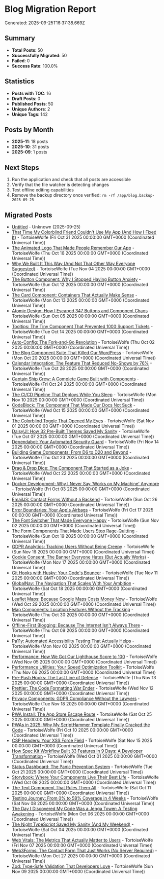 # Blog Migration Report

Generated: 2025-09-25T16:37:38.669Z

## Summary

- **Total Posts**: 50
- **Successfully Migrated**: 50
- **Failed**: 0
- **Success Rate**: 100.0%

## Statistics

- **Posts with TOC**: 16
- **Draft Posts**: 0
- **Published Posts**: 50
- **Unique Authors**: 2
- **Unique Tags**: 142

## Posts by Month

- **2025-11**: 18 posts
- **2025-10**: 31 posts
- **2025-09**: 1 posts

## Next Steps

1. Run the application and check that all posts are accessible
2. Verify that the file watcher is detecting changes
3. Test offline editing capabilities
4. Remove the backup directory once verified: `rm -rf /app/blog.backup-2025-09-25`

## Migrated Posts

- [Untitled](/blog/.CLAUDE.md) - Unknown (2025-09-25)
- [That Time My Colorblind Friend Couldn't Use My App (And How I Fixed It)](/blog/accessibility-features-guide.md) - TortoiseWolfe (Fri Oct 31 2025 00:00:00 GMT+0000 (Coordinated Universal Time))
- [The Animated Logo That Made People Remember Our App](/blog/animated-logo-components.md) - TortoiseWolfe (Thu Oct 16 2025 00:00:00 GMT+0000 (Coordinated Universal Time))
- [Why We Built It This Way (And Not That Other Way Everyone Suggested)](/blog/architecture-decision-records.md) - TortoiseWolfe (Tue Nov 04 2025 00:00:00 GMT+0000 (Coordinated Universal Time))
- [The Button Component: Why I Stopped Having Button Anxiety](/blog/atomic-button-component.md) - TortoiseWolfe (Sun Oct 12 2025 00:00:00 GMT+0000 (Coordinated Universal Time))
- [The Card Component: Containers That Actually Make Sense](/blog/atomic-card-component.md) - TortoiseWolfe (Mon Oct 13 2025 00:00:00 GMT+0000 (Coordinated Universal Time))
- [Atomic Design: How I Escaped 347 Buttons and Component Chaos](/blog/atomic-design-components.md) - TortoiseWolfe (Sun Oct 05 2025 00:00:00 GMT+0000 (Coordinated Universal Time))
- [Tooltips: The Tiny Component That Prevented 1000 Support Tickets](/blog/atomic-tooltip-component.md) - TortoiseWolfe (Tue Oct 14 2025 00:00:00 GMT+0000 (Coordinated Universal Time))
- [Auto-Config: The Fork-and-Go Revolution](/blog/auto-configuration-system.md) - TortoiseWolfe (Thu Oct 02 2025 00:00:00 GMT+0000 (Coordinated Universal Time))
- [The Blog Component Suite That Killed Our WordPress](/blog/blog-components-suite.md) - TortoiseWolfe (Mon Oct 20 2025 00:00:00 GMT+0000 (Coordinated Universal Time))
- [Calendar Integration: The Feature That Reduced No-Shows by 76%](/blog/calendar-integration-guide.md) - TortoiseWolfe (Tue Oct 28 2025 00:00:00 GMT+0000 (Coordinated Universal Time))
- [Captain Ship Crew: A Complete Game Built with Components](/blog/captain-ship-crew-game.md) - TortoiseWolfe (Fri Oct 24 2025 00:00:00 GMT+0000 (Coordinated Universal Time))
- [The CI/CD Pipeline That Deploys While You Sleep](/blog/cicd-github-actions.md) - TortoiseWolfe (Mon Nov 10 2025 00:00:00 GMT+0000 (Coordinated Universal Time))
- [CodeBlock: The Component That Made Our Docs Not Suck](/blog/codeblock-syntax-highlighting.md) - TortoiseWolfe (Wed Oct 15 2025 00:00:00 GMT+0000 (Coordinated Universal Time))
- [The Colorblind Toggle That Opened My Eyes](/blog/colorblind-toggle-component.md) - TortoiseWolfe (Sat Nov 01 2025 00:00:00 GMT+0000 (Coordinated Universal Time))
- [DaisyUI: How 32 Pre-Built Themes Saved My Sanity](/blog/daisy-ui-theme-integration.md) - TortoiseWolfe (Tue Oct 07 2025 00:00:00 GMT+0000 (Coordinated Universal Time))
- [Dependabot: Your Automated Security Guard](/blog/dependabot-dependency-updates.md) - TortoiseWolfe (Fri Nov 14 2025 00:00:00 GMT+0000 (Coordinated Universal Time))
- [Building Game Components: From D6 to D20 and Beyond](/blog/dice-components-game-development.md) - TortoiseWolfe (Thu Oct 23 2025 00:00:00 GMT+0000 (Coordinated Universal Time))
- [Drag & Drop Dice: The Component That Started as a Joke](/blog/dice-tray-draggable-components.md) - TortoiseWolfe (Wed Oct 22 2025 00:00:00 GMT+0000 (Coordinated Universal Time))
- [Docker Development: Why I Never Say 'Works on My Machine' Anymore](/blog/docker-development-setup.md) - TortoiseWolfe (Fri Oct 03 2025 00:00:00 GMT+0000 (Coordinated Universal Time))
- [EmailJS: Contact Forms Without a Backend](/blog/emailjs-contact-forms.md) - TortoiseWolfe (Sun Oct 26 2025 00:00:00 GMT+0000 (Coordinated Universal Time))
- [Error Boundaries: Your App's Airbags](/blog/error-boundaries-react.md) - TortoiseWolfe (Fri Oct 17 2025 00:00:00 GMT+0000 (Coordinated Universal Time))
- [The Font Switcher That Made Everyone Happy](/blog/font-switcher-accessibility.md) - TortoiseWolfe (Sun Nov 02 2025 00:00:00 GMT+0000 (Coordinated Universal Time))
- [The Form Components That Made Users Stop Rage-Quitting](/blog/form-components-suite.md) - TortoiseWolfe (Sun Oct 19 2025 00:00:00 GMT+0000 (Coordinated Universal Time))
- [GDPR Analytics: Tracking Users Without Being Creepy](/blog/gdpr-analytics-privacy.md) - TortoiseWolfe (Sun Nov 16 2025 00:00:00 GMT+0000 (Coordinated Universal Time))
- [Cookie Consent: The Banner Everyone Hates (But Actually Works)](/blog/gdpr-cookie-consent.md) - TortoiseWolfe (Mon Nov 17 2025 00:00:00 GMT+0000 (Coordinated Universal Time))
- [Git Hooks with Husky: Your Code's Bouncer](/blog/git-hooks-husky-setup.md) - TortoiseWolfe (Tue Nov 11 2025 00:00:00 GMT+0000 (Coordinated Universal Time))
- [GlobalNav: The Navigation That Scales With Your Ambition](/blog/global-nav-component.md) - TortoiseWolfe (Sat Oct 18 2025 00:00:00 GMT+0000 (Coordinated Universal Time))
- [Leaflet Maps: Because Google Maps Costs Money Now](/blog/leaflet-maps-integration.md) - TortoiseWolfe (Wed Oct 29 2025 00:00:00 GMT+0000 (Coordinated Universal Time))
- [Map Components: Location Features Without the Tracking](/blog/map-components-suite.md) - TortoiseWolfe (Thu Oct 30 2025 00:00:00 GMT+0000 (Coordinated Universal Time))
- [Offline-First Blogging: Because The Internet Isn't Always There](/blog/offline-first-blogging-indexeddb.md) - TortoiseWolfe (Thu Oct 09 2025 00:00:00 GMT+0000 (Coordinated Universal Time))
- [Pa11y: Automated Accessibility Testing That Actually Helps](/blog/pa11y-accessibility-testing.md) - TortoiseWolfe (Mon Nov 03 2025 00:00:00 GMT+0000 (Coordinated Universal Time))
- [Performance: How We Got Our Lighthouse Score to 100](/blog/performance-optimization-techniques.md) - TortoiseWolfe (Wed Nov 05 2025 00:00:00 GMT+0000 (Coordinated Universal Time))
- [Performance Utilities: Your Speed Optimization Toolkit](/blog/performance-utilities-toolkit.md) - TortoiseWolfe (Thu Nov 06 2025 00:00:00 GMT+0000 (Coordinated Universal Time))
- [Pre-Push Hooks: The Last Line of Defense](/blog/pre-push-hooks-testing.md) - TortoiseWolfe (Thu Nov 13 2025 00:00:00 GMT+0000 (Coordinated Universal Time))
- [Prettier: The Code Formatting War Ender](/blog/prettier-code-formatting.md) - TortoiseWolfe (Wed Nov 12 2025 00:00:00 GMT+0000 (Coordinated Universal Time))
- [Privacy Components: GDPR Compliance Without the Lawyers](/blog/privacy-components-gdpr.md) - TortoiseWolfe (Tue Nov 18 2025 00:00:00 GMT+0000 (Coordinated Universal Time))
- [PWA Install: The App Store Escape Route](/blog/pwa-install-component.md) - TortoiseWolfe (Sat Oct 25 2025 00:00:00 GMT+0000 (Coordinated Universal Time))
- [PWAs in 2025: Why My ScriptHammer Template Finally Cracked the Code](/blog/pwas-2025-scripthammer-template.md) - TortoiseWolfe (Fri Oct 10 2025 00:00:00 GMT+0000 (Coordinated Universal Time))
- [CSP Headers: Your XSS Force Field](/blog/security-csp-headers.md) - TortoiseWolfe (Sat Nov 15 2025 00:00:00 GMT+0000 (Coordinated Universal Time))
- [How Spec Kit Workflow Built 33 Features in 9 Days: A Developer Transformation](/blog/spec-kit-workflow.md) - TortoiseWolfe (Wed Oct 01 2025 00:00:00 GMT+0000 (Coordinated Universal Time))
- [Status Dashboard: The Panic Prevention System](/blog/status-dashboard-monitoring.md) - TortoiseWolfe (Tue Oct 21 2025 00:00:00 GMT+0000 (Coordinated Universal Time))
- [Storybook: Where Your Components Live Their Best Life](/blog/storybook-component-documentation.md) - TortoiseWolfe (Wed Oct 08 2025 00:00:00 GMT+0000 (Coordinated Universal Time))
- [The Text Component That Rules Them All](/blog/subatomic-text-component.md) - TortoiseWolfe (Sat Oct 11 2025 00:00:00 GMT+0000 (Coordinated Universal Time))
- [Testing Journey: From 0% to 58% Coverage in 4 Weeks](/blog/test-coverage-achievement.md) - TortoiseWolfe (Sat Nov 08 2025 00:00:00 GMT+0000 (Coordinated Universal Time))
- [The Day I Discovered My Code Was a Jenga Tower: A Testing Awakening](/blog/testing-strategy-guide.md) - TortoiseWolfe (Mon Oct 06 2025 00:00:00 GMT+0000 (Coordinated Universal Time))
- [The Night TypeScript Saved My Sanity (And My Weekend)](/blog/typescript-strict-mode.md) - TortoiseWolfe (Sat Oct 04 2025 00:00:00 GMT+0000 (Coordinated Universal Time))
- [Web Vitals: The Metrics That Actually Matter to Users](/blog/web-vitals-monitoring.md) - TortoiseWolfe (Fri Nov 07 2025 00:00:00 GMT+0000 (Coordinated Universal Time))
- [Web3Forms: The Contact Form That Just Works (No Server Required)](/blog/web3forms-contact-integration.md) - TortoiseWolfe (Mon Oct 27 2025 00:00:00 GMT+0000 (Coordinated Universal Time))
- [Zod: Type-Safe Validation That Developers Love](/blog/zod-form-validation.md) - TortoiseWolfe (Sun Nov 09 2025 00:00:00 GMT+0000 (Coordinated Universal Time))
